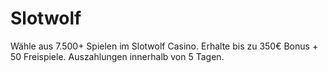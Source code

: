 # Slotwolf
Wähle aus 7.500+ Spielen im Slotwolf Casino. Erhalte bis zu 350€ Bonus + 50 Freispiele. Auszahlungen innerhalb von 5 Tagen.
